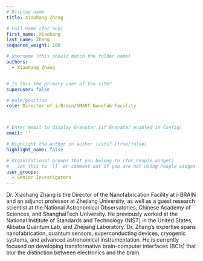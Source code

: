 ```yaml
---
# Display name
title: Xiaohang Zhang

# Full name (for SEO)
first_name: Xiaohang
last_name: Zhang
sequence_weight: 100

# Username (this should match the folder name)
authors:
  - Xiaohang Zhang


# Is this the primary user of the site?
superuser: false

# Role/position
role: Director of i-Brain/SMART Nanofab Facility



# Enter email to display Gravatar (if Gravatar enabled in Config)
email: ''

# Highlight the author in author lists? (true/false)
highlight_name: false

# Organizational groups that you belong to (for People widget)
#   Set this to `[]` or comment out if you are not using People widget.
user_groups:
  - Senior Investigators
---
```


Dr. Xiaohang Zhang is the Director of the Nanofabrication Facility at i-BRAIN and an adjunct professor at Zhejiang University, as well as a guest research scientist at the National Astronomical Observatories, Chinese Academy of Sciences, and ShanghaiTech University. He previously worked at the National Institute of Standards and Technology (NIST) in the United States, Alibaba Quantum Lab, and Zhejiang Laboratory. Dr. Zhang’s expertise spans nanofabrication, quantum sensors, superconducting devices, cryogenic systems, and advanced astronomical instrumentation. He is currently focused on developing transformative brain-computer interfaces (BCIs) that blur the distinction between electronics and the brain.